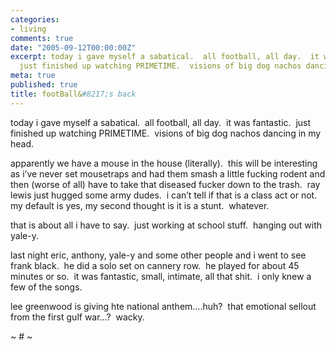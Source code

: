 ```yaml
---
categories:
- living
comments: true
date: "2005-09-12T00:00:00Z"
excerpt: today i gave myself a sabatical.  all football, all day.  it was fantastic. 
  just finished up watching PRIMETIME.  visions of big dog nachos dancing in my head.
meta: true
published: true
title: footBall&#8217;s back
---
```


today i gave myself a sabatical.  all football, all day.  it was fantastic.  just finished up watching PRIMETIME.  visions of big dog nachos dancing in my head.

apparently we have a mouse in the house (literally).  this will be interesting as i’ve never set mousetraps and had them smash a little fucking rodent and then (worse of all) have to take that diseased fucker down to the trash.  ray lewis just hugged some army dudes.  i can’t tell if that is a class act or not.  my default is yes, my second thought is it is a stunt.  whatever.

that is about all i have to say.  just working at school stuff.  hanging out with yale-y. 

last night eric, anthony, yale-y and some other people and i went to see frank black.  he did a solo set on cannery row.  he played for about 45 minutes or so.  it was fantastic, small, intimate, all that shit.  i only knew a few of the songs.

lee greenwood is giving hte national anthem….huh?  that emotional sellout from the first gulf war…?  wacky.

~ # ~